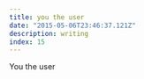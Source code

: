 ```yaml
---
title: you the user
date: "2015-05-06T23:46:37.121Z"
description: writing
index: 15
---
```


You the user
